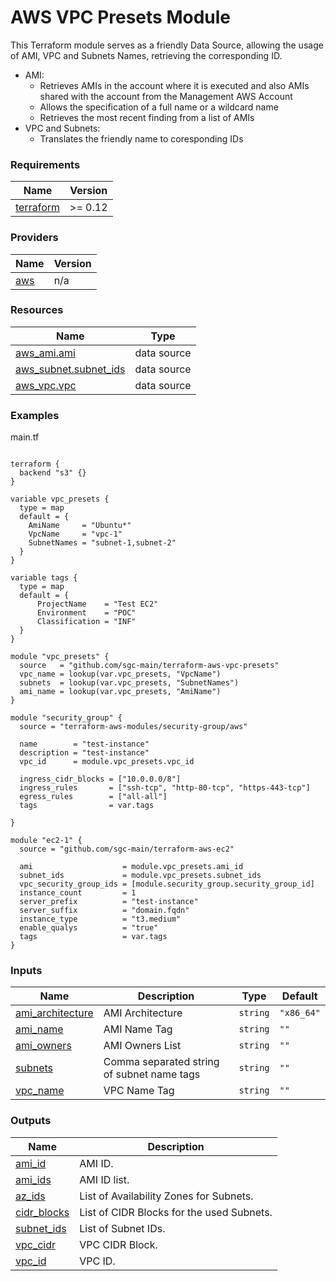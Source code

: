 # AWS VPC Presets Module

This Terraform module serves as a friendly Data Source, allowing the usage of AMI, VPC and Subnets Names, retrieving the corresponding ID.

- AMI: 
  - Retrieves AMIs in the account where it is executed and also AMIs shared with the account from the Management AWS Account
  - Allows the specification of a full name or a wildcard name
  - Retrieves the most recent finding from a list of AMIs
- VPC and Subnets:
  - Translates the friendly name to coresponding IDs

<!-- BEGIN_TF_DOCS -->
### Requirements

| Name | Version |
|------|---------|
| <a name="requirement_terraform"></a> [terraform](#requirement\_terraform) | >= 0.12 |

### Providers

| Name | Version |
|------|---------|
| <a name="provider_aws"></a> [aws](#provider\_aws) | n/a |

### Resources

| Name | Type |
|------|------|
| [aws_ami.ami](https://registry.terraform.io/providers/hashicorp/aws/latest/docs/data-sources/ami) | data source |
| [aws_subnet.subnet_ids](https://registry.terraform.io/providers/hashicorp/aws/latest/docs/data-sources/subnet) | data source |
| [aws_vpc.vpc](https://registry.terraform.io/providers/hashicorp/aws/latest/docs/data-sources/vpc) | data source |

### Examples

main.tf  
```hcl

terraform {
  backend "s3" {}
}

variable vpc_presets {
  type = map
  default = {
    AmiName     = "Ubuntu*"
    VpcName     = "vpc-1"
    SubnetNames = "subnet-1,subnet-2"
  }
}

variable tags {
  type = map
  default = {
      ProjectName    = "Test EC2"
      Environment    = "POC"
      Classification = "INF"
  }
}

module "vpc_presets" {
  source   = "github.com/sgc-main/terraform-aws-vpc-presets"
  vpc_name = lookup(var.vpc_presets, "VpcName")
  subnets  = lookup(var.vpc_presets, "SubnetNames")
  ami_name = lookup(var.vpc_presets, "AmiName")
}

module "security_group" {
  source = "terraform-aws-modules/security-group/aws"

  name        = "test-instance"
  description = "test-instance"
  vpc_id      = module.vpc_presets.vpc_id

  ingress_cidr_blocks = ["10.0.0.0/8"]
  ingress_rules       = ["ssh-tcp", "http-80-tcp", "https-443-tcp"]
  egress_rules        = ["all-all"]
  tags                = var.tags

}

module "ec2-1" {
  source = "github.com/sgc-main/terraform-aws-ec2"

  ami                    = module.vpc_presets.ami_id
  subnet_ids             = module.vpc_presets.subnet_ids
  vpc_security_group_ids = [module.security_group.security_group_id]
  instance_count         = 1
  server_prefix          = "test-instance"
  server_suffix          = "domain.fqdn"
  instance_type          = "t3.medium"
  enable_qualys          = "true"
  tags                   = var.tags
}
```  

### Inputs

| Name | Description | Type | Default |
|------|-------------|------|---------|
| <a name="input_ami_architecture"></a> [ami\_architecture](#input\_ami\_architecture) | AMI Architecture | `string` | `"x86_64"` |
| <a name="input_ami_name"></a> [ami\_name](#input\_ami\_name) | AMI Name Tag | `string` | `""` |
| <a name="input_ami_owners"></a> [ami\_owners](#input\_ami\_owners) | AMI Owners List | `string` | `""` |
| <a name="input_subnets"></a> [subnets](#input\_subnets) | Comma separated string of subnet name tags | `string` | `""` |
| <a name="input_vpc_name"></a> [vpc\_name](#input\_vpc\_name) | VPC Name Tag | `string` | `""` |

### Outputs

| Name | Description |
|------|-------------|
| <a name="output_ami_id"></a> [ami\_id](#output\_ami\_id) | AMI ID. |
| <a name="output_ami_ids"></a> [ami\_ids](#output\_ami\_ids) | AMI ID list. |
| <a name="output_az_ids"></a> [az\_ids](#output\_az\_ids) | List of Availability Zones for Subnets. |
| <a name="output_cidr_blocks"></a> [cidr\_blocks](#output\_cidr\_blocks) | List of CIDR Blocks for the used Subnets. |
| <a name="output_subnet_ids"></a> [subnet\_ids](#output\_subnet\_ids) | List of Subnet IDs. |
| <a name="output_vpc_cidr"></a> [vpc\_cidr](#output\_vpc\_cidr) | VPC CIDR Block. |
| <a name="output_vpc_id"></a> [vpc\_id](#output\_vpc\_id) | VPC ID. |
<!-- END_TF_DOCS -->